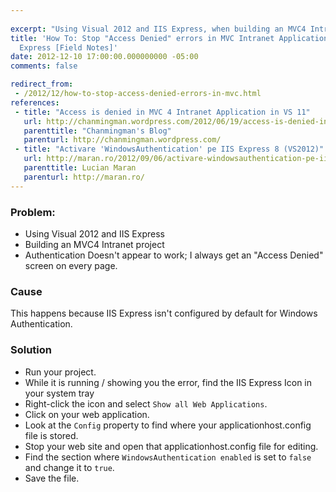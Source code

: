 ```yaml
---
 
excerpt: "Using Visual 2012 and IIS Express, when building an MVC4 Intranet project, I get an 'Access Denied' screen on every page."
title: 'How To: Stop "Access Denied" errors in MVC Intranet Applications VS 2012/IIS
  Express [Field Notes]'
date: 2012-12-10 17:00:00.000000000 -05:00
comments: false

redirect_from:
 - /2012/12/how-to-stop-access-denied-errors-in-mvc.html
references: 
 - title: "Access is denied in MVC 4 Intranet Application in VS 11"
   url: http://chanmingman.wordpress.com/2012/06/19/access-is-denied-in-mvc-4-intranet-application-in-vs-11/
   parenttitle: "Chanmingman's Blog"
   parenturl: http://chanmingman.wordpress.com/
 - title: "Activare 'WindowsAuthentication' pe IIS Express 8 (VS2012)"
   url: http://maran.ro/2012/09/06/activare-windowsauthentication-pe-iis-express-8-vs2012/
   parenttitle: Lucian Maran
   parenturl: http://maran.ro/
---
```

### Problem:

* Using Visual 2012 and IIS Express
* Building an MVC4 Intranet project
* Authentication Doesn't appear to work; I always get an "Access Denied" screen on every page.

### Cause

This happens because IIS Express isn't configured by default for Windows Authentication.

### Solution

* Run your project.
* While it is running / showing you the error, find the IIS Express Icon in your system tray
* Right-click the icon and select `Show all Web Applications`.
* Click on your web application.
* Look at the `Config` property to find where your applicationhost.config file is stored.
* Stop your web site and open that applicationhost.config file for editing.
* Find the section where `WindowsAuthentication enabled` is set to `false` and change it to `true`.
* Save the file.
